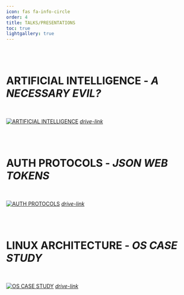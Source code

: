 ```yaml
---
icon: fas fa-info-circle
order: 4
title: TALKS/PRESENTATIONS
toc: true
lightgallery: true
---
```


<br /><br />

# ARTIFICIAL INTELLIGENCE - ***A NECESSARY EVIL?***

<br />

[![ARTIFICIAL INTELLIGENCE](https://codimd.s3.shivering-isles.com/demo/uploads/02a6da1fb9d19367162f42398.png)](https://drive.google.com/file/d/1Tj-3F9Cnzt0w4V2EbrzPLBrr3RP7imLV/view?usp=sharing)
_[drive-link](https://drive.google.com/file/d/1Tj-3F9Cnzt0w4V2EbrzPLBrr3RP7imLV/view?usp=sharing)_

<br /><br />

# AUTH PROTOCOLS - ***JSON WEB TOKENS***

<br />

[![AUTH PROTOCOLS](https://codimd.s3.shivering-isles.com/demo/uploads/02a6da1fb9d19367162f42396.png)](https://docs.google.com/presentation/d/1uClADjF-neXkGDDdxZ3-MeJDwRn86q2QxEzPttYmTt4/edit?usp=sharing)
_[drive-link](https://docs.google.com/presentation/d/1uClADjF-neXkGDDdxZ3-MeJDwRn86q2QxEzPttYmTt4/edit?usp=sharing)_

<br /><br />

# LINUX ARCHITECTURE - ***OS CASE STUDY***

<br />

[![OS CASE STUDY](https://codimd.s3.shivering-isles.com/demo/uploads/02a6da1fb9d19367162f42397.png)](https://docs.google.com/presentation/d/1FLsEzcFSTXXr7sJKIMxhLEJjWD39_KHrDvw_YikCAKM/edit?usp=sharing)
_[drive-link](https://docs.google.com/presentation/d/1FLsEzcFSTXXr7sJKIMxhLEJjWD39_KHrDvw_YikCAKM/edit?usp=sharing)_
